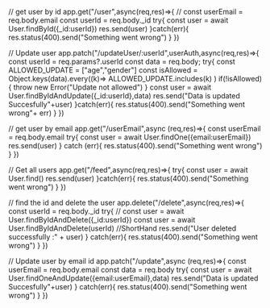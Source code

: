 // get user by id
app.get("/user",async(req,res)=>{
    // const userEmail = req.body.email
    const userId = req.body._id
    try{
        const user = await User.findById({_id:userId})
        res.send(user)
    }catch(err){
        res.status(400).send("Something went wrong")
    }
})

// Update user
app.patch("/updateUser/:userId",userAuth,async(req,res)=>{
    const userId = req.params?.userId
    const data = req.body;
    try{
        const ALLOWED_UPDATE = ["age","gender"]
        const isAllowed = Object.keys(data).every((k)=>
            ALLOWED_UPDATE.includes(k)
        )
        if(!isAllowed){
            throw new Error("Update not allowed")
        }
        const user = await User.findByIdAndUpdate({_id:userId},data)
        res.send("Data is updated Succesfully"+user)
    }catch(err){
        res.status(400).send("Something went wrong"+ err)
    }
})

// get user by email
app.get("/userEmail",async (req,res)=>{
    const userEmail = req.body.email
    try{
        const user = await User.findOne({email:userEmail})
        res.send(user)
    }
    catch (err){
        res.status(400).send("Something went wrong")
    }
})


// Get all users
app.get("/feed",async(req,res)=>{
    try{
        const user = await User.find()
        res.send(user)
    }catch(err){
        res.status(400).send("Something went wrong")
    }
})

// find the id and delete the user
app.delete("/delete",async(req,res)=>{
    const userId = req.body._id
    try{
        // const user = await User.findByIdAndDelete({_id:userId})
        const user = await User.findByIdAndDelete(userId) //ShortHand
        res.send("User deleted successfully :" + user)
    }
    catch(err){
        res.status(400).send("Something went wrong")
    }
})

// Update user by email id
app.patch("/update",async (req,res)=>{
    const userEmail = req.body.email
    const data = req.body
    try{
        const user = await User.findOneAndUpdate({email:userEmail},data)
        res.send("Data is updated Succesfully"+user)
    }
    catch(err){
        res.status(400).send("Something went wrong")
    }
})